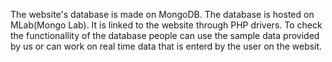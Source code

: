 The website's database is made on MongoDB.
The database is hosted on MLab(Mongo Lab).
It is linked to the website through PHP drivers.
To check the functionallity of the database people can use the sample data provided by us or can work on real time data that is enterd by the user on the websit.
